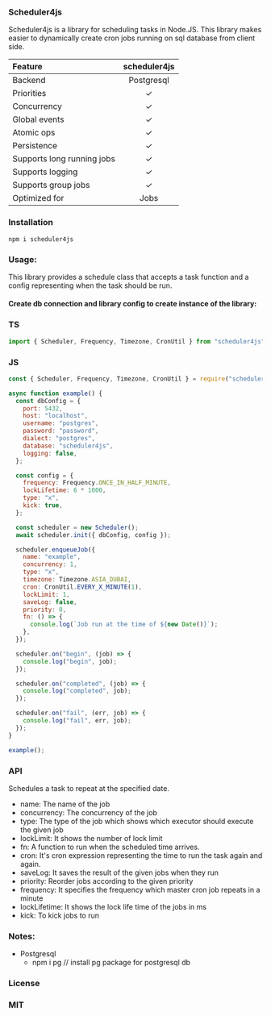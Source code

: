 ### Scheduler4js

Scheduler4js is a library for scheduling tasks in Node.JS.
This library makes easier to dynamically create cron jobs running on sql database from client side.

| Feature                    | scheduler4js |
| :------------------------- | :----------: |
| Backend                    |  Postgresql  |
| Priorities                 |      ✓       |
| Concurrency                |      ✓       |
| Global events              |      ✓       |
| Atomic ops                 |      ✓       |
| Persistence                |      ✓       |
| Supports long running jobs |      ✓       |
| Supports logging           |      ✓       |
| Supports group jobs        |      ✓       |
| Optimized for              |     Jobs     |

### Installation

```
npm i scheduler4js
```

### Usage:

This library provides a schedule class that accepts a task function and a config representing when the task should be run.

#### Create db connection and library config to create instance of the library:

### TS

```js
import { Scheduler, Frequency, Timezone, CronUtil } from "scheduler4js";
```

### JS

```js
const { Scheduler, Frequency, Timezone, CronUtil } = require("scheduler4js");
```

```js
async function example() {
  const dbConfig = {
    port: 5432,
    host: "localhost",
    username: "postgres",
    password: "password",
    dialect: "postgres",
    database: "scheduler4js",
    logging: false,
  };

  const config = {
    frequency: Frequency.ONCE_IN_HALF_MINUTE,
    lockLifetime: 6 * 1000,
    type: "x",
    kick: true,
  };

  const scheduler = new Scheduler();
  await scheduler.init({ dbConfig, config });

  scheduler.enqueueJob({
    name: "example",
    concurrency: 1,
    type: "x",
    timezone: Timezone.ASIA_DUBAI,
    cron: CronUtil.EVERY_X_MINUTE(1),
    lockLimit: 1,
    saveLog: false,
    priority: 0,
    fn: () => {
      console.log(`Job run at the time of ${new Date()}`);
    },
  });

  scheduler.on("begin", (job) => {
    console.log("begin", job);
  });

  scheduler.on("completed", (job) => {
    console.log("completed", job);
  });

  scheduler.on("fail", (err, job) => {
    console.log("fail", err, job);
  });
}

example();
```

### API

Schedules a task to repeat at the specified date.

- name: The name of the job
- concurrency: The concurrency of the job
- type: The type of the job which shows which executor should execute the given job
- lockLimit: It shows the number of lock limit
- fn: A function to run when the scheduled time arrives.
- cron: It's cron expression representing the time to run the task again and again.
- saveLog: It saves the result of the given jobs when they run
- priority: Reorder jobs according to the given priority
- frequency: It specifies the frequency which master cron job repeats in a minute
- lockLifetime: It shows the lock life time of the jobs in ms
- kick: To kick jobs to run

### Notes:

- Postgresql
  - npm i pg // install pg package for postgresql db

### License

### MIT

